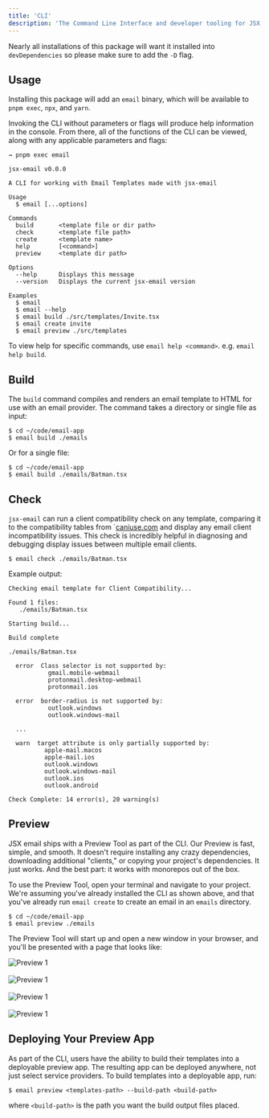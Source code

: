 ```yaml
---
title: 'CLI'
description: 'The Command Line Interface and developer tooling for JSX email'
---
```


<!--@include: @/include/header.md-->

<!--@include: @/include/install.md-->

Nearly all installations of this package will want it installed into `devDependencies` so please make sure to add the `-D` flag.

## Usage

Installing this package will add an `email` binary, which will be available to `pnpm exec`, `npx`, and `yarn`.

Invoking the CLI without parameters or flags will produce help information in the console. From there, all of the functions of the CLI can be viewed, along with any applicable parameters and flags:

```console
→ pnpm exec email

jsx-email v0.0.0

A CLI for working with Email Templates made with jsx-email

Usage
  $ email [...options]

Commands
  build       <template file or dir path>
  check       <template file path>
  create      <template name>
  help        [<command>]
  preview     <template dir path>

Options
  --help      Displays this message
  --version   Displays the current jsx-email version

Examples
  $ email
  $ email --help
  $ email build ./src/templates/Invite.tsx
  $ email create invite
  $ email preview ./src/templates
```

To view help for specific commands, use `email help <command>`. e.g. `email help build`.

## Build

The `build` command compiles and renders an email template to HTML for use with an email provider. The command takes a directory or single file as input:

```console
$ cd ~/code/email-app
$ email build ./emails
```

Or for a single file:

```console
$ cd ~/code/email-app
$ email build ./emails/Batman.tsx
```

## Check

`jsx-email` can run a client compatibility check on any template, comparing it to the compatibility tables from `[caniuse.com](https://caniemail.com/) and display any email client incompatibility issues. This check is incredibly helpful in diagnosing and debugging display issues between multiple email clients.

```console
$ email check ./emails/Batman.tsx
```

Example output:

```console
Checking email template for Client Compatibility...

Found 1 files:
   ./emails/Batman.tsx

Starting build...

Build complete

./emails/Batman.tsx

  error  Class selector is not supported by:
           gmail.mobile-webmail
           protonmail.desktop-webmail
           protonmail.ios

  error  border-radius is not supported by:
           outlook.windows
           outlook.windows-mail

  ...

  warn  target attribute is only partially supported by:
          apple-mail.macos
          apple-mail.ios
          outlook.windows
          outlook.windows-mail
          outlook.ios
          outlook.android

Check Complete: 14 error(s), 20 warning(s)
```

## Preview

JSX email ships with a Preview Tool as part of the CLI. Our Preview is fast, simple, and smooth. It doesn't require installing any crazy dependencies, downloading additional "clients," or copying your project's dependencies. It just works. And the best part: it works with monorepos out of the box.

To use the Preview Tool, open your terminal and navigate to your project. We're assuming you've already installed the CLI as shown above, and that you've already run `email create` to create an email in an `emails` directory.

```console
$ cd ~/code/email-app
$ email preview ./emails
```

The Preview Tool will start up and open a new window in your browser, and you'll be presented with a page that looks like:

![Preview 1](/preview-1.png)<br/><br/>
![Preview 1](/preview-2.png)<br/><br/>
![Preview 1](/preview-3.png)<br/><br/>
![Preview 1](/preview-4.png)

## Deploying Your Preview App

As part of the CLI, users have the ability to build their templates into a deployable preview app. The resulting app can be deployed anywhere, not just select service providers. To build templates into a deployable app, run:

```console
$ email preview <templates-path> --build-path <build-path>
```

where `<build-path>` is the path you want the build output files placed.
